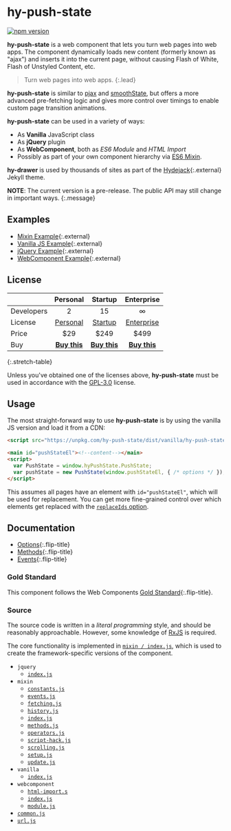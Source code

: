 # hy-push-state

[![npm version](https://badge.fury.io/js/hy-push-state.svg)](https://badge.fury.io/js/hy-push-state)

**hy-push-state** is a web component that lets you turn web pages into web apps.
The component dynamically loads new content (formerly known as "ajax") and inserts it into the current page,
without causing Flash of White, Flash of Unstyled Content, etc.

> Turn web pages into web apps.
{:.lead}

**hy-push-state** is similar to [pjax] and [smoothState], but offers a more advanced pre-fetching logic and
gives more control over timings to enable custom page transition animations.

**hy-push-state** can be used in a variety of ways:
* As **Vanilla** JavaScript class
* As **jQuery** plugin
* As **WebComponent**, both as *ES6 Module* and *HTML Import*
* Possibly as part of your own component hierarchy via [ES6 Mixin][esmixins].

**hy-drawer** is used by thousands of sites as part of the [Hydejack]{:.external} Jekyll theme.

**NOTE**: The current version is a pre-release. The public API may still change in important ways.
{:.message}


## Examples
* [Mixin Example](https://qwtel.com/hy-push-state/example/mixin/){:.external}
* [Vanilla JS Example](https://qwtel.com/hy-push-state/example/vanilla/){:.external}
* [jQuery Example](https://qwtel.com/hy-push-state/example/jquery/){:.external}
* [WebComponent Example](https://qwtel.com/hy-push-state/example/webcomponent/){:.external}


## License

|            | Personal           | Startup            | Enterprise         |
|:-----------|:------------------:|:------------------:|:------------------:|
| Developers | 2                  | 15                 | ∞                  |
| License    | [Personal][pl]     | [Startup][sl]      | [Enterprise][el]   |
| Price      | $29                | $249               | $499               |
| Buy        | [**Buy this**][bp] | [**Buy this**][bs] | [**Buy this**][be] |
{:.stretch-table}

[pl]: licenses/personal.md
[sl]: licenses/startup.md
[el]: licenses/enterprise.md
[bp]: https://gumroad.com/l/hy-push-state-personal
[bs]: https://gumroad.com/l/hy-push-state-startup
[be]: https://gumroad.com/l/hy-push-state-enterprise

Unless you've obtained one of the licenses above, **hy-push-state** must be used in accordance with the [GPL-3.0](LICENSE.md) license.


## Usage
The most straight-forward way to use **hy-push-state** is by using the vanilla JS version and load it from a CDN:

~~~html
<script src="https://unpkg.com/hy-push-state/dist/vanilla/hy-push-state.min.js"></script>
~~~

~~~html
<main id="pushStateEl"><!--content--></main>
<script>
  var PushState = window.hyPushState.PushState;
  var pushState = new PushState(window.pushStateEl, { /* options */ });
</script>
~~~

This assumes all pages have an element with `id="pushStateEl"`, which will be used for replacement.
You can get more fine-grained control over which elements get replaced with the [`replaceIds` option](doc/options.md#replaceids).


## Documentation

* [Options](doc/options.md){:.flip-title}
* [Methods](doc/methods.md){:.flip-title}
* [Events](doc/events.md){:.flip-title}


### Gold Standard
This component follows the Web Components [Gold Standard](doc/gold-standard.md){:.flip-title}.


### Source
The source code is written in a *literal programming* style, and should be reasonably approachable.
However, some knowledge of [RxJS] is required.

The core functionality is implemented in [`mixin / index.js`](doc/source/mixin/index.md),
which is used to create the framework-specific versions of the component.

* `jquery`
  * [`index.js`](doc/source/jquery/index.md)
* `mixin`
  * [`constants.js`](doc/source/mixin/constants.md)
  * [`events.js`](doc/source/mixin/events.md)
  * [`fetching.js`](doc/source/mixin/fetching.md)
  * [`history.js`](doc/source/mixin/history.md)
  * [`index.js`](doc/source/mixin/index.md)
  * [`methods.js`](doc/source/mixin/methods.md)
  * [`operators.js`](doc/source/mixin/operators.md)
  * [`script-hack.js`](doc/source/mixin/script-hack.md)
  * [`scrolling.js`](doc/source/mixin/scrolling.md)
  * [`setup.js`](doc/source/mixin/setup.md)
  * [`update.js`](doc/source/mixin/update.md)
* `vanilla`
  * [`index.js`](doc/source/vanilla/index.md)
* `webcomponent`
  * [`html-import.s`](doc/source/webcomponent/html-import.md)
  * [`index.js`](doc/source/webcomponent/index.md)
  * [`module.js`](doc/source/webcomponent/module.md)
* [`common.js`](doc/source/common.md)
* [`url.js`](doc/source/url.md)


[pjax]: https://github.com/defunkt/jquery-pjax
[smoothstate]: https://github.com/miguel-perez/smoothState.js
[esmixins]: http://justinfagnani.com/2015/12/21/real-mixins-with-javascript-classes/
[rxjs]: https://github.com/ReactiveX/rxjs
[hydejack]: https://qwtel.com/hydejack/
